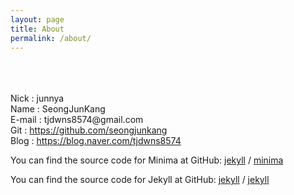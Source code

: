 ```yaml
---
layout: page
title: About
permalink: /about/
---
```


<br>
<br>
<br>Nick 	: junnya
<br>Name 	: SeongJunKang
<br>E-mail 	: tjdwns8574@gmail.com
<br>Git      	: <a href="https://github.com/seongjunkang">https://github.com/seongjunkang</a>
<br>Blog 	: <a href="https://blog.naver.com/tjdwns8574">https://blog.naver.com/tjdwns8574</a>
<br>

You can find the source code for Minima at GitHub:
[jekyll][jekyll-organization] /
[minima](https://github.com/jekyll/minima)

You can find the source code for Jekyll at GitHub:
[jekyll][jekyll-organization] /
[jekyll](https://github.com/jekyll/jekyll)


[jekyll-organization]: https://github.com/jekyll
